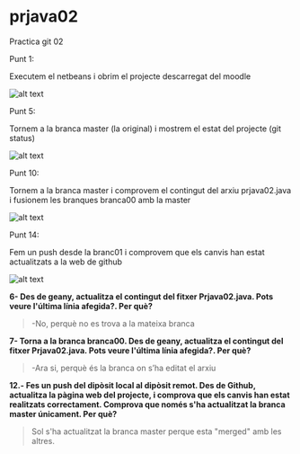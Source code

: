 # prjava02
Practica git 02

Punt 1:

Executem el netbeans i obrim el projecte descarregat del moodle

![alt text](https://imgur.com/sTrj8jY)

Punt 5: 

Tornem a la branca master (la original) i mostrem el estat del projecte (git status) 

![alt text](https://imgur.com/S4bEmsY)

Punt 10:

Tornem a la branca master i comprovem el contingut del arxiu prjava02.java i fusionem les branques branca00 amb la master

![alt text](https://imgur.com/wsvUrHX)


Punt 14:

Fem un push desde la branc01 i comprovem que els canvis han estat actualitzats a la web de github

![alt text](https://imgur.com/Uu9vUTC)

**6- Des de geany, actualitza el contingut del fitxer Prjava02.java. Pots veure l'última línia afegida?. Per què?**
>-No, perquè no es trova a la mateixa branca


**7- Torna a la branca branca00. Des de geany, actualitza el contingut del fitxer Prjava02.java. Pots veure l'última línia afegida?. Per què?**
>-Ara si, perquè és la branca on s’ha editat el arxiu

**12.- Fes un push del dipòsit local al dipòsit remot. Des de Github, actualitza la pàgina web del projecte, i comprova que els canvis han estat realitzats correctament. Comprova que només s'ha actualitzat la branca master únicament. Per què?**
>Sol s'ha actualitzat la branca master perque esta "merged" amb les altres.
